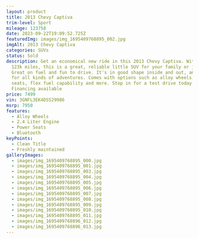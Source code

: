 ```yaml
---
layout: product
title: 2013 Chevy Captiva
trim-level: Sport
mileage: 123758
date: 2023-09-22T19:09:52.725Z
featuredImg: images/img_1695409768895_002.jpg
imgAlt: 2013 Chevy Captiva
categories: SUVs
status: Sold
description: Get an economical new ride in this 2013 Chevy Captiva. With only
  123k miles, this is a great, reliable little SUV for your family or just you.
  Great on fuel and fun to drive. It's in good shape inside and out, and ready
  for all kinds of adventures. Comes with options such as alloy wheels, power
  seats, flex fuel capability and more. Stop in for a test drive today.
  Financing available
price: 7499
vin: 3GNFL3EK4DS529986
msrp: 7950
features:
  - Alloy Wheels
  - 2.4 Liter Engine
  - Power Seats
  - Bluetooth
keyPoints:
  - Clean Title
  - Freshly maintained
galleryImages:
  - images/img_1695409768895_000.jpg
  - images/img_1695409768895_001.jpg
  - images/img_1695409768895_003.jpg
  - images/img_1695409768895_004.jpg
  - images/img_1695409768895_005.jpg
  - images/img_1695409768895_006.jpg
  - images/img_1695409768895_007.jpg
  - images/img_1695409768895_008.jpg
  - images/img_1695409768895_009.jpg
  - images/img_1695409768895_010.jpg
  - images/img_1695409768895_011.jpg
  - images/img_1695409768896_012.jpg
  - images/img_1695409768896_013.jpg
---
```

